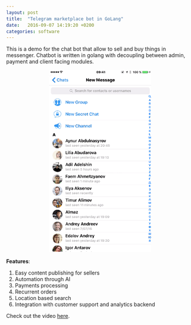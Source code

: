 ```yaml
---
layout: post
title:  "Telegram marketplace bot in GoLang"
date:   2016-09-07 14:19:20 +0200
categories: software
---
```


This is a demo for the chat bot that allow to sell and buy things in messenger. Chatbot is written in golang with decoupling between admin, payment and client facing modules.  

<div style="text-align:center;"><img src="/assets/demo.gif"></div>

**Features**:

1. Easy content publishing for sellers  
2. Automation through AI  
3. Payments processing  
4. Recurrent orders  
5. Location based search  
6. Integration with customer support and analytics backend  

Check out the video [here][demo-video].  

[demo-video]: https://youtu.be/DSVH7_8Dewc
